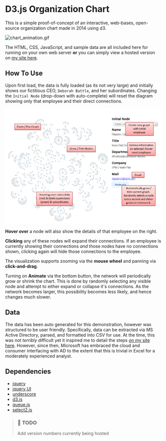 # D3.js Organization Chart
This is a simple proof-of-concept of an interactive, web-bases, open-source organization chart made in 2014 using d3.

![chart_animation.gif](Media/chart_animation.gif "Animated Demo")

The HTML, CSS, JavaScript, and sample data are all included here for running on your own web server **or** you can simply view a hosted version on [my site here](https://www.john-hilbert.com/projects/organization_chart/index.html).



## How To Use
Upon first load, the data is fully loaded (as its not very large) and initially shows our fictitious CEO, `Deborah Battle`, and her subordinates. Changing the `Initial Node` (drop-down with auto-complete) will reset the diagram showing only that employee and their direct connections. 

![ui_detail.png](Media/ui_detail.png "UI")

**Hover over** a node will also show the details of that employee on the right.

**Clicking** any of these nodes will expand their connections. If an employee is currently showing their connections *and* those nodes have no connections shown, clicking again will hide those connections to the employee.

The visualization supports zooming via the **mouse wheel** and panning via **click-and-drag**.

Turning on **Animate** via the bottom button, the network will periodically grow or shrink the chart. This is done by randomly selecting any visible node and attempt to either expand or collapse it's connections. As the network becomes larger, this possibility becomes less likely, and hence changes much slower.



## Data
The data has been auto generated for this demonstration, however was structured to be user friendly. Specifically, data can be extracted via MS Active Directory, parsed, and formatted into CSV for use. At the time, this was not *terribly* difficult yet it inspired me to detail the steps [on my site here](https://www.john-hilbert.com/portfolio/quick-and-easy-organization-charts/). However, since then, Microsoft has embraced the cloud and consumer interfacing with AD to the extent that this is trivial in Excel for a moderately experienced analyst.



## Dependencies 
* [jquery](http://jquery.com/) 
* [jquery UI](http://jqueryui.com/)
* [underscore](http://underscorejs.org/) 
* [d3.js](http://d3js.org/)
* [queue.js](http://github.com/mbostock/queue)
* [select2.js](http://ivaynberg.github.io/select2/)

> ### :memo: TODO
> Add version numbers currently being hosted
